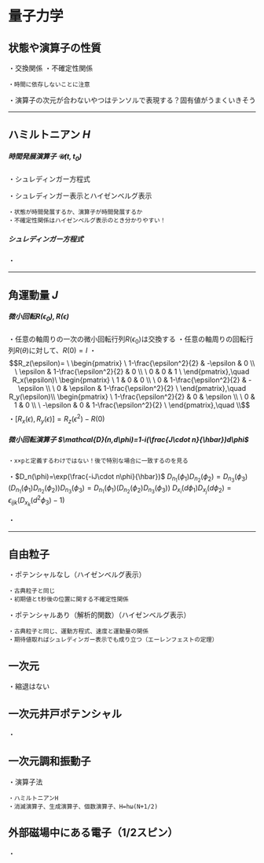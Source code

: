 # 量子力学

## 状態や演算子の性質

・交換関係
・不確定性関係

    ・時間に依存しないことに注意

・演算子の次元が合わないやつはテンソルで表現する？固有値がうまくいきそう

---

## ハミルトニアン $H$

##### 時間発展演算子 $\mathcal{U}(t,t_0)$

・シュレディンガー方程式



・シュレディンガー表示とハイゼンベルグ表示

    ・状態が時間発展するか、演算子が時間発展するか
    ・不確定性関係はハイゼンベルグ表示のとき分かりやすい！

##### シュレディンガー方程式

・

---

## 角運動量 $J$

##### 微小回転$R(\epsilon_0),R(\epsilon)$

・任意の軸周りの一次の微小回転行列$R(\epsilon_0)$は交換する
・任意の軸周りの回転行列$R(\theta)$に対して、$R(0)=I$
・$$R_z(\epsilon)= \
\begin{pmatrix} \
1-\frac{\epsilon^2}{2} & -\epsilon & 0 \\   \
\epsilon &  1-\frac{\epsilon^2}{2} & 0 \\   \
 0 & 0 & 1   \
\end{pmatrix},\quad R_x(\epsilon)\
\begin{pmatrix} \
1 & 0 & 0 \\   \
0 &  1-\frac{\epsilon^2}{2} & -\epsilon \\   \
 0 & \epsilon & 1-\frac{\epsilon^2}{2}   \
\end{pmatrix},\quad R_y(\epsilon)\\
\begin{pmatrix} \
1-\frac{\epsilon^2}{2} & 0 & \epsilon \\   \
0 &  1 & 0 \\   \
 -\epsilon & 0 &  1-\frac{\epsilon^2}{2}  \
\end{pmatrix},\quad \\$$
・$[R_x(\epsilon),R_y(\epsilon)]=R_z(\epsilon^2)-R(0)$

##### 微小回転演算子 $\mathcal{D}(n,d\phi)=1-i(\frac{J\cdot n}{\hbar})d\phi$

    ・x×pと定義するわけではない！後で特別な場合に一致するのを見る

・$D_n(\phi)=\exp(\frac{-iJ\cdot n\phi}{\hbar})$
$D_{n_1}(\phi_1)D_{n_2}(\phi_2)=D_{n_3}(\phi_3)$
$(D_{n_1}(\phi_1)D_{n_2}(\phi_2))D_{n_3}(\phi_3)=D_{n_1}(\phi_1)(D_{n_2}(\phi_2)D_{n_3}(\phi_3))$
$D_{x_i}(d\phi_1)D_{x_j}(d\phi_2)=\epsilon_{ijk}(D_{x_k}(d^2\phi_3)-1)$

・


---

## 自由粒子

・ポテンシャルなし（ハイゼンベルグ表示）

    ・古典粒子と同じ
    ・初期値とt秒後の位置に関する不確定性関係

・ポテンシャルあり（解析的関数）（ハイゼンベルグ表示）

    ・古典粒子と同じ、運動方程式、速度と運動量の関係
    ・期待値取ればシュレディンガー表示でも成り立つ（エーレンフェストの定理）

## 一次元

・縮退はない

## 一次元井戸ポテンシャル

・

## 一次元調和振動子

・演算子法

    ・ハミルトニアンH
    ・消滅演算子、生成演算子、個数演算子、H=hω(N+1/2)


## 外部磁場中にある電子（$1/2$スピン）

・
